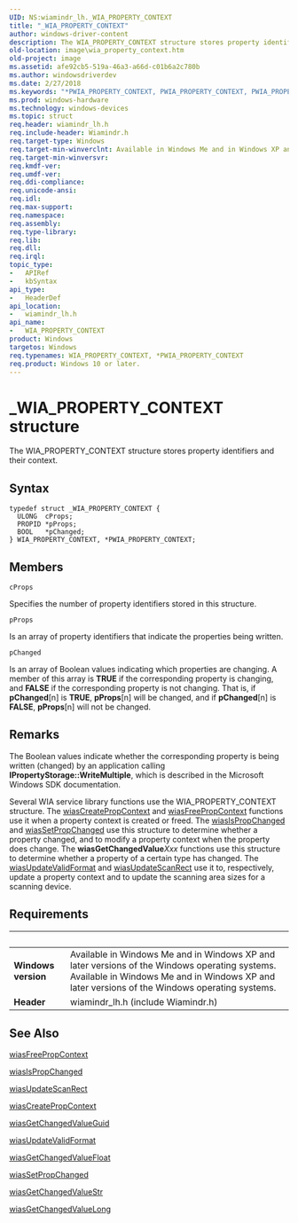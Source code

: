 ```yaml
---
UID: NS:wiamindr_lh._WIA_PROPERTY_CONTEXT
title: "_WIA_PROPERTY_CONTEXT"
author: windows-driver-content
description: The WIA_PROPERTY_CONTEXT structure stores property identifiers and their context.
old-location: image\wia_property_context.htm
old-project: image
ms.assetid: afe92cb5-519a-46a3-a66d-c01b6a2c780b
ms.author: windowsdriverdev
ms.date: 2/27/2018
ms.keywords: "*PWIA_PROPERTY_CONTEXT, PWIA_PROPERTY_CONTEXT, PWIA_PROPERTY_CONTEXT structure pointer [Imaging Devices], WIA_PROPERTY_CONTEXT, WIA_PROPERTY_CONTEXT structure [Imaging Devices], _WIA_PROPERTY_CONTEXT, image.wia_property_context, wiamindr_lh/PWIA_PROPERTY_CONTEXT, wiamindr_lh/WIA_PROPERTY_CONTEXT, wiastrct_044e9a49-3276-42f5-a903-d21969cf6168.xml"
ms.prod: windows-hardware
ms.technology: windows-devices
ms.topic: struct
req.header: wiamindr_lh.h
req.include-header: Wiamindr.h
req.target-type: Windows
req.target-min-winverclnt: Available in Windows Me and in Windows XP and later versions of the Windows operating systems.
req.target-min-winversvr: 
req.kmdf-ver: 
req.umdf-ver: 
req.ddi-compliance: 
req.unicode-ansi: 
req.idl: 
req.max-support: 
req.namespace: 
req.assembly: 
req.type-library: 
req.lib: 
req.dll: 
req.irql: 
topic_type:
-	APIRef
-	kbSyntax
api_type:
-	HeaderDef
api_location:
-	wiamindr_lh.h
api_name:
-	WIA_PROPERTY_CONTEXT
product: Windows
targetos: Windows
req.typenames: WIA_PROPERTY_CONTEXT, *PWIA_PROPERTY_CONTEXT
req.product: Windows 10 or later.
---
```


# _WIA_PROPERTY_CONTEXT structure
The WIA_PROPERTY_CONTEXT structure stores property identifiers and their context.

## Syntax
````
typedef struct _WIA_PROPERTY_CONTEXT {
  ULONG  cProps;
  PROPID *pProps;
  BOOL   *pChanged;
} WIA_PROPERTY_CONTEXT, *PWIA_PROPERTY_CONTEXT;
````

## Members


`cProps`

Specifies the number of property identifiers stored in this structure.

`pProps`

Is an array of property identifiers that indicate the properties being written.

`pChanged`

Is an array of Boolean values indicating which properties are changing. A member of this array is <b>TRUE</b> if the corresponding property is changing, and <b>FALSE</b> if the corresponding property is not changing. That is, if <b>pChanged</b>[n] is <b>TRUE</b>, <b>pProps</b>[n] will be changed, and if <b>pChanged</b>[n] is <b>FALSE</b>, <b>pProps</b>[n] will not be changed.

## Remarks
The Boolean values indicate whether the corresponding property is being written (changed) by an application calling <b>IPropertyStorage::WriteMultiple</b>, which is described in the Microsoft Windows SDK documentation.

Several WIA service library functions use the WIA_PROPERTY_CONTEXT structure. The <a href="..\wiamdef\nf-wiamdef-wiascreatepropcontext.md">wiasCreatePropContext</a> and <a href="..\wiamdef\nf-wiamdef-wiasfreepropcontext.md">wiasFreePropContext</a> functions use it when a property context is created or freed. The <a href="..\wiamdef\nf-wiamdef-wiasispropchanged.md">wiasIsPropChanged</a> and <a href="..\wiamdef\nf-wiamdef-wiassetpropchanged.md">wiasSetPropChanged</a> use this structure to determine whether a property changed, and to modify a property context when the property does change. The <b>wiasGetChangedValue</b><i>Xxx</i> functions use this structure to determine whether a property of a certain type has changed. The <a href="..\wiamdef\nf-wiamdef-wiasupdatevalidformat.md">wiasUpdateValidFormat</a> and <a href="..\wiamdef\nf-wiamdef-wiasupdatescanrect.md">wiasUpdateScanRect</a> use it to, respectively, update a property context and to update the scanning area sizes for a scanning device.

## Requirements
| &nbsp; | &nbsp; |
| ---- |:---- |
| **Windows version** | Available in Windows Me and in Windows XP and later versions of the Windows operating systems. Available in Windows Me and in Windows XP and later versions of the Windows operating systems. |
| **Header** | wiamindr_lh.h (include Wiamindr.h) |

## See Also

<a href="..\wiamdef\nf-wiamdef-wiasfreepropcontext.md">wiasFreePropContext</a>



<a href="..\wiamdef\nf-wiamdef-wiasispropchanged.md">wiasIsPropChanged</a>



<a href="..\wiamdef\nf-wiamdef-wiasupdatescanrect.md">wiasUpdateScanRect</a>



<a href="..\wiamdef\nf-wiamdef-wiascreatepropcontext.md">wiasCreatePropContext</a>



<a href="..\wiamdef\nf-wiamdef-wiasgetchangedvalueguid.md">wiasGetChangedValueGuid</a>



<a href="..\wiamdef\nf-wiamdef-wiasupdatevalidformat.md">wiasUpdateValidFormat</a>



<a href="..\wiamdef\nf-wiamdef-wiasgetchangedvaluefloat.md">wiasGetChangedValueFloat</a>



<a href="..\wiamdef\nf-wiamdef-wiassetpropchanged.md">wiasSetPropChanged</a>



<a href="..\wiamdef\nf-wiamdef-wiasgetchangedvaluestr.md">wiasGetChangedValueStr</a>



<a href="..\wiamdef\nf-wiamdef-wiasgetchangedvaluelong.md">wiasGetChangedValueLong</a>
